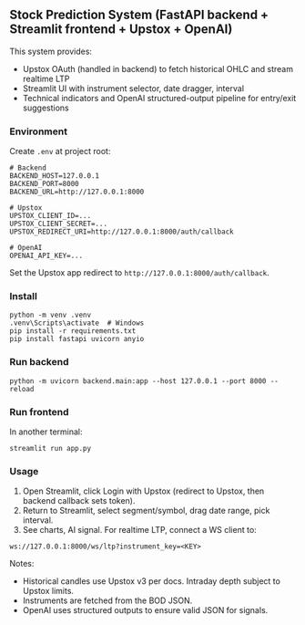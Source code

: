 ## Stock Prediction System (FastAPI backend + Streamlit frontend + Upstox + OpenAI)

This system provides:
- Upstox OAuth (handled in backend) to fetch historical OHLC and stream realtime LTP
- Streamlit UI with instrument selector, date dragger, interval
- Technical indicators and OpenAI structured-output pipeline for entry/exit suggestions

### Environment
Create `.env` at project root:
```
# Backend
BACKEND_HOST=127.0.0.1
BACKEND_PORT=8000
BACKEND_URL=http://127.0.0.1:8000

# Upstox
UPSTOX_CLIENT_ID=...
UPSTOX_CLIENT_SECRET=...
UPSTOX_REDIRECT_URI=http://127.0.0.1:8000/auth/callback

# OpenAI
OPENAI_API_KEY=...
```
Set the Upstox app redirect to `http://127.0.0.1:8000/auth/callback`.

### Install
```
python -m venv .venv
.venv\Scripts\activate  # Windows
pip install -r requirements.txt
pip install fastapi uvicorn anyio
```

### Run backend
```
python -m uvicorn backend.main:app --host 127.0.0.1 --port 8000 --reload
```

### Run frontend
In another terminal:
```
streamlit run app.py
```

### Usage
1) Open Streamlit, click Login with Upstox (redirect to Upstox, then backend callback sets token).
2) Return to Streamlit, select segment/symbol, drag date range, pick interval.
3) See charts, AI signal. For realtime LTP, connect a WS client to:
```
ws://127.0.0.1:8000/ws/ltp?instrument_key=<KEY>
```

Notes:
- Historical candles use Upstox v3 per docs. Intraday depth subject to Upstox limits.
- Instruments are fetched from the BOD JSON.
- OpenAI uses structured outputs to ensure valid JSON for signals.